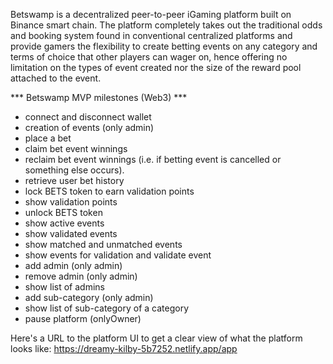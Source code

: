 Betswamp is a decentralized peer-to-peer iGaming platform built on Binance smart chain. The platform completely takes out the traditional odds and booking system found in conventional centralized platforms and provide gamers the flexibility to create betting events on any category and terms of choice that other players can wager on, hence offering no limitation on the types of event created nor the size of the reward pool attached to the event.

*** Betswamp MVP milestones (Web3) ***
- connect and disconnect wallet
- creation of events (only admin)
- place a bet
- claim bet event winnings
- reclaim bet event winnings (i.e. if betting event is cancelled or something else occurs).
- retrieve user bet history
- lock BETS token to earn validation points
- show validation points
- unlock BETS token
- show active events
- show validated events
- show matched and unmatched events
- show events for validation and validate event
- add admin (only admin)
- remove admin (only admin)
- show list of admins
- add sub-category (only admin)
- show list of sub-category of a category
- pause platform (onlyOwner)

Here's a URL to the platform UI to get a clear view of what the platform looks like: https://dreamy-kilby-5b7252.netlify.app/app
